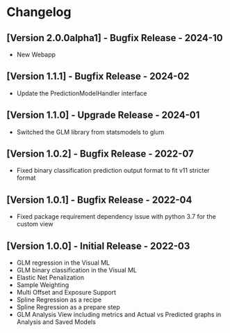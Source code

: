 # Changelog

## [Version 2.0.0alpha1] - Bugfix Release - 2024-10

* New Webapp

## [Version 1.1.1] - Bugfix Release - 2024-02

* Update the PredictionModelHandler interface

## [Version 1.1.0] - Upgrade Release - 2024-01

* Switched the GLM library from statsmodels to glum

## [Version 1.0.2] - Bugfix Release - 2022-07

* Fixed binary classification prediction output format to fit v11 stricter format

## [Version 1.0.1] - Bugfix Release - 2022-04

* Fixed package requirement dependency issue with python 3.7 for the custom view

## [Version 1.0.0] - Initial Release - 2022-03

* GLM regression in the Visual ML
* GLM binary classification in the Visual ML
* Elastic Net Penalization
* Sample Weighting
* Multi Offset and Exposure Support
* Spline Regression as a recipe
* Spline Regression as a prepare step
* GLM Analysis View including metrics and Actual vs Predicted graphs in Analysis and Saved Models